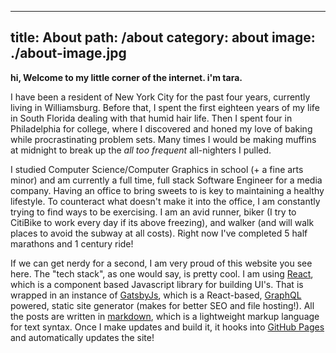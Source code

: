 ---
title: About
path: /about
category: about
image: ./about-image.jpg
------

**hi, Welcome to my little corner of the internet.  i'm tara.**

I have been a resident of New York City for the past four years, currently living in Williamsburg.  Before that, I spent the first eighteen years of my life in South Florida dealing with that humid hair life.  Then I spent four in Philadelphia for college, where I discovered and honed my love of baking while procrastinating problem sets.  Many times I would be making muffins at midnight to break up the _all too frequent_ all-nighters I pulled.

I studied Computer Science/Computer Graphics in school (+ a fine arts minor) and am currently a full time, full stack Software Engineer for a media company. Having an office to bring sweets to is key to maintaining a healthy lifestyle. To counteract what doesn't make it into the office, I am constantly trying to find ways to be exercising.  I am an avid runner, biker (I try to CitiBike to work every day if its above freezing), and walker (and will walk places to avoid the subway at all costs).  Right now I've completed 5 half marathons and 1 century ride!

If we can get nerdy for a second, I am very proud of this website you see here. The "tech stack", as one would say, is pretty cool.  I am using [React](https://reactjs.org/), which is a component based Javascript library for building UI's. That is wrapped in an instance of [GatsbyJs](https://www.gatsbyjs.org/), which is a React-based, [GraphQL](https://graphql.org/) powered, static site generator (makes for better SEO and file hosting!).  All the posts are written in [markdown](https://github.com/adam-p/markdown-here/wiki/Markdown-Cheatsheet), which is a lightweight markup language for text syntax.  Once I make updates and build it, it hooks into [GitHub Pages](https://pages.github.com/) and automatically updates the site! 